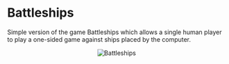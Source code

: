 # Battleships
Simple version of the game Battleships which allows a single human player to play a one-sided game against ships placed by the computer. <br> <p align="center"> ![Battleships](https://user-images.githubusercontent.com/33400631/143935961-714555b5-253f-4188-b076-4f22ec68f702.png) </p>
